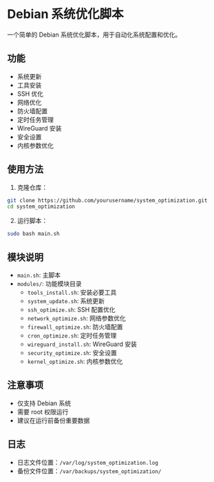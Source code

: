 # Debian 系统优化脚本

一个简单的 Debian 系统优化脚本，用于自动化系统配置和优化。

## 功能

- 系统更新
- 工具安装
- SSH 优化
- 网络优化
- 防火墙配置
- 定时任务管理
- WireGuard 安装
- 安全设置
- 内核参数优化

## 使用方法

1. 克隆仓库：
```bash
git clone https://github.com/yourusername/system_optimization.git
cd system_optimization
```

2. 运行脚本：
```bash
sudo bash main.sh
```

## 模块说明

- `main.sh`: 主脚本
- `modules/`: 功能模块目录
  - `tools_install.sh`: 安装必要工具
  - `system_update.sh`: 系统更新
  - `ssh_optimize.sh`: SSH 配置优化
  - `network_optimize.sh`: 网络参数优化
  - `firewall_optimize.sh`: 防火墙配置
  - `cron_optimize.sh`: 定时任务管理
  - `wireguard_install.sh`: WireGuard 安装
  - `security_optimize.sh`: 安全设置
  - `kernel_optimize.sh`: 内核参数优化

## 注意事项

- 仅支持 Debian 系统
- 需要 root 权限运行
- 建议在运行前备份重要数据

## 日志

- 日志文件位置：`/var/log/system_optimization.log`
- 备份文件位置：`/var/backups/system_optimization/` 